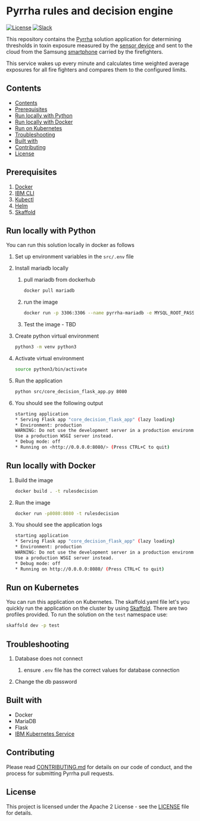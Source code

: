 # Pyrrha rules and decision engine

[![License](https://img.shields.io/badge/License-Apache2-blue.svg)](https://www.apache.org/licenses/LICENSE-2.0) [![Slack](https://img.shields.io/static/v1?label=Slack&message=%23prometeo-pyrrha&color=blue)](https://callforcode.org/slack)

This repository contains the [Pyrrha](https://github.com/Pyrrha-Platform/Pyrrha) solution application for determining thresholds in toxin exposure measured by the [sensor device](https://github.com/Pyrrha-Platform/Pyrrha-Firmware) and sent to the cloud from the Samsung [smartphone](https://github.com/Pyrrha-Platform/Pyrrha-Mobile-App) carried by the firefighters.

This service wakes up every minute and calculates time weighted average exposures for all fire fighters and compares them to the configured limits.

## Contents

- [Contents](#contents)
- [Prerequisites](#prerequisites)
- [Run locally with Python](#run-locally-with-python)
- [Run locally with Docker](#run-locally-with-docker)
- [Run on Kubernetes](#run-on-kubernetes)
- [Troubleshooting](#troubleshooting)
- [Built with](#built-with)
- [Contributing](#contributing)
- [License](#license)

## Prerequisites

1. [Docker](https://docs.docker.com/desktop/)
2. [IBM CLI](https://cloud.ibm.com/docs/cli?topic=cli-install-ibmcloud-cli)
3. [Kubectl](https://kubernetes.io/docs/tasks/tools/install-kubectl/)
4. [Helm](https://helm.sh/docs/intro/install/)
5. [Skaffold](https://skaffold.dev/docs/install/)

## Run locally with Python

You can run this solution locally in docker as follows

1. Set up environment variables in the `src/.env` file
1. Install mariadb locally
   1. pull mariadb from dockerhub

      ```bash
      docker pull mariadb 
      ```

   1. run the image

      ```bash
      docker run -p 3306:3306 --name pyrrha-mariadb -e MYSQL_ROOT_PASSWORD='' -d mariadb
      ```

   1. Test the image - TBD

1. Create python virtual environment

   ```bash
   python3 -m venv python3
   ```

1. Activate virtual environment

   ```bash
   source python3/bin/activate
   ```

1. Run the application

   ```bash
   python src/core_decision_flask_app.py 8080
   ```

1. You should see the following output

   ```bash
   starting application
   * Serving Flask app "core_decision_flask_app" (lazy loading)
   * Environment: production
   WARNING: Do not use the development server in a production environment.
   Use a production WSGI server instead.
   * Debug mode: off
   * Running on <http://0.0.0.0:8080/> (Press CTRL+C to quit)
   ```

## Run locally with Docker

1. Build the image

    ```bash
    docker build . -t rulesdecision
    ```

1. Run the image

   ```bash
   docker run -p8080:8080 -t rulesdecision
   ```

1. You should see the application logs

   ```bash
   starting application
   * Serving Flask app "core_decision_flask_app" (lazy loading)
   * Environment: production
   WARNING: Do not use the development server in a production environment.
   Use a production WSGI server instead.
   * Debug mode: off
   * Running on http://0.0.0.0:8080/ (Press CTRL+C to quit)
   ```

## Run on Kubernetes

You can run this application on Kubernetes. The skaffold.yaml file let's you quickly run the application on the cluster by using [Skaffold](https://skaffold.dev/docs/pipeline-stages/deployers/helm/). There are two profiles provided. To run the solution on the `test` namespace use:

```bash
skaffold dev -p test
```

## Troubleshooting

1. Database does not connect

   1. ensure `.env` file has the correct values for database connection

1. Change the db password

## Built with

- Docker
- MariaDB
- Flask
- [IBM Kubernetes Service](https://cloud.ibm.com/kubernetes/overview)

## Contributing

Please read [CONTRIBUTING.md](CONTRIBUTING.md) for details on our code of conduct, and the process for submitting Pyrrha pull requests.

## License

This project is licensed under the Apache 2 License - see the [LICENSE](LICENSE) file for details.
